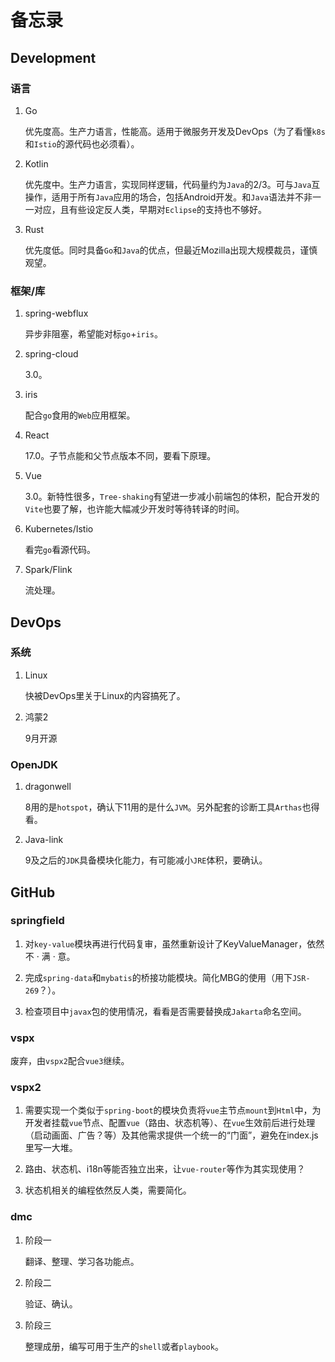 # 备忘录

## Development

### 语言

1. Go

   优先度高。生产力语言，性能高。适用于微服务开发及DevOps（为了看懂`k8s`和`Istio`的源代码也必须看）。

1. Kotlin

   优先度中。生产力语言，实现同样逻辑，代码量约为`Java`的2/3。可与`Java`互操作，适用于所有`Java`应用的场合，包括Android开发。和`Java`语法并不非一一对应，且有些设定反人类，早期对`Eclipse`的支持也不够好。

1. Rust

   优先度低。同时具备`Go`和`Java`的优点，但最近Mozilla出现大规模裁员，谨慎观望。

### 框架/库

1. spring-webflux

   异步非阻塞，希望能对标`go`+`iris`。

1. spring-cloud

   3.0。

1. iris

   配合`go`食用的`Web`应用框架。

1. React

   17.0。子节点能和父节点版本不同，要看下原理。

1. Vue

   3.0。新特性很多，`Tree-shaking`有望进一步减小前端包的体积，配合开发的`Vite`也要了解，也许能大幅减少开发时等待转译的时间。

1. Kubernetes/Istio

   看完`go`看源代码。

1. Spark/Flink

   流处理。

## DevOps

### 系统

1. Linux

   快被DevOps里关于Linux的内容搞死了。

1. 鸿蒙2

   9月开源

### OpenJDK

1. dragonwell

   8用的是`hotspot`，确认下11用的是什么`JVM`。另外配套的诊断工具`Arthas`也得看。

1. Java-link

   9及之后的`JDK`具备模块化能力，有可能减小`JRE`体积，要确认。

## GitHub

### springfield

1. 对`key-value`模块再进行代码复审，虽然重新设计了KeyValueManager，依然不 · 满 · 意。

1. 完成`spring-data`和`mybatis`的桥接功能模块。简化MBG的使用（用下`JSR-269`？）。

1. 检查项目中`javax`包的使用情况，看看是否需要替换成`Jakarta`命名空间。

### vspx

废弃，由`vspx2`配合`vue3`继续。

### vspx2

1. 需要实现一个类似于`spring-boot`的模块负责将`vue`主节点`mount`到`Html`中，为开发者挂载`vue`节点、配置`vue`（路由、状态机等）、在`vue`生效前后进行处理（启动画面、广告？等）及其他需求提供一个统一的“门面”，避免在index.js里写一大堆。

1. 路由、状态机、i18n等能否独立出来，让`vue-router`等作为其实现使用？

1. 状态机相关的编程依然反人类，需要简化。

### dmc

1. 阶段一

   翻译、整理、学习各功能点。

1. 阶段二

   验证、确认。

1. 阶段三

   整理成册，编写可用于生产的`shell`或者`playbook`。